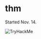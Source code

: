 # thm

Started Nov. 14.


<img src="https://tryhackme-badges.s3.amazonaws.com/stigr1.png" alt="TryHackMe">
